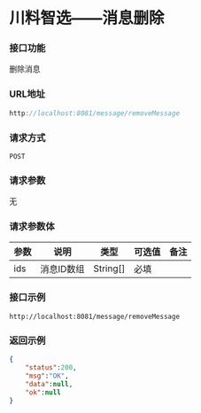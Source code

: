 # 川料智选——消息删除
### 接口功能

删除消息

### URL地址

```javascript
http://localhost:8081/message/removeMessage
```

### 请求方式

`POST`

### 请求参数

无

### 请求参数体

| 参数      | 说明                               | 类型      | 可选值       | 备注    |
|---------- |---------------------------------- |---------- |------------- |-------- |
|ids  | 消息ID数组 | String[] | 必填 | |

### 接口示例

`http://localhost:8081/message/removeMessage`

### 返回示例

```json
{
    "status":200,
    "msg":"OK",
    "data":null,
    "ok":null
}
```

